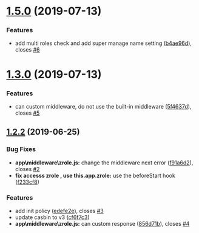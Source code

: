 # [1.5.0](https://github.com/klren0312/egg-zrole/compare/v1.3.0...v1.5.0) (2019-07-13)


### Features

* add multi roles check and add super manage name setting ([b4ae96d](https://github.com/klren0312/egg-zrole/commit/b4ae96d)), closes [#6](https://github.com/klren0312/egg-zrole/issues/6)



# [1.3.0](https://github.com/klren0312/egg-zrole/compare/v1.2.2...v1.3.0) (2019-07-13)


### Features

* can custom middleware, do not use the built-in middleware ([5f4637d](https://github.com/klren0312/egg-zrole/commit/5f4637d)), closes [#5](https://github.com/klren0312/egg-zrole/issues/5)



## [1.2.2](https://github.com/klren0312/egg-zrole/compare/f233cf8...v1.2.2) (2019-06-25)


### Bug Fixes

* **app\middleware\zrole.js:** change the middleware next error ([f91a6d2](https://github.com/klren0312/egg-zrole/commit/f91a6d2)), closes [#2](https://github.com/klren0312/egg-zrole/issues/2)
* **fix accesss zrole , use this.app.zrole:** use the beforeStart hook ([f233cf8](https://github.com/klren0312/egg-zrole/commit/f233cf8))


### Features

* add init policy ([edefe2e](https://github.com/klren0312/egg-zrole/commit/edefe2e)), closes [#3](https://github.com/klren0312/egg-zrole/issues/3)
* update casbin to v3 ([cf6f7c3](https://github.com/klren0312/egg-zrole/commit/cf6f7c3))
* **app\middleware\zrole.js:** can  custom response ([856d71b](https://github.com/klren0312/egg-zrole/commit/856d71b)), closes [#4](https://github.com/klren0312/egg-zrole/issues/4)



